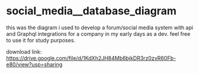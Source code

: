 # social_media__database_diagram

this was the diagram i used to develop a forum/social media system with api and Graphql integrations for a company in my early days as a dev. feel free to use it for study purposes.

download link: https://drive.google.com/file/d/1KdXh2JH84Mb6bjkDR3rz0zvR60Fb-e80/view?usp=sharing
